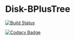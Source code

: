 # Disk-BPlusTree

[![Build Status](https://travis-ci.org/Gavindya/Disk-BPlusTree.svg?branch=master)](https://travis-ci.com/Gavindya/Disk-BPlusTree)

[![Codacy Badge](https://api.codacy.com/project/badge/Grade/158c2f4d7fe1498d8380abe6527d6fed)](https://www.codacy.com/app/Gavindya/Disk-BPlusTree?utm_source=github.com&amp;utm_medium=referral&amp;utm_content=Gavindya/Disk-BPlusTree&amp;utm_campaign=Badge_Grade)
